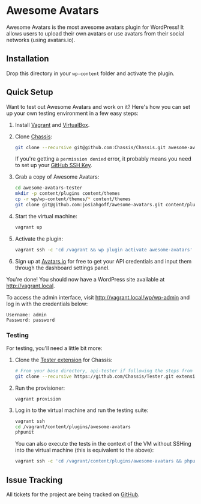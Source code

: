 # Awesome Avatars

Awesome Avatars is the most awesome avatars plugin for WordPress! It allows users to upload their own avatars or use avatars from their social networks (using avatars.io).


## Installation

Drop this directory in your `wp-content` folder and activate the plugin.


## Quick Setup

Want to test out Awesome Avatars and work on it? Here's how you can set up your own
testing environment in a few easy steps:

1. Install [Vagrant](http://vagrantup.com/) and [VirtualBox](https://www.virtualbox.org/).
2. Clone [Chassis](https://github.com/Chassis/Chassis):

   ```bash
   git clone --recursive git@github.com:Chassis/Chassis.git awesome-avatars-tester
   ```
   
   If you're getting a `permission denied` error, it probably means you need to set up your [GitHub SSH Key](https://help.github.com/articles/generating-ssh-keys/).

3. Grab a copy of Awesome Avatars:

   ```bash
   cd awesome-avatars-tester
   mkdir -p content/plugins content/themes
   cp -r wp/wp-content/themes/* content/themes
   git clone git@github.com:josiahgoff/awesome-avatars.git content/plugins/awesome-avatars
   ```

4. Start the virtual machine:

   ```bash
   vagrant up
   ```

5. Activate the plugin:

   ```bash
   vagrant ssh -c 'cd /vagrant && wp plugin activate awesome-avatars'
   ```

6. Sign up at [Avatars.io](http://avatars.io) for free to get your API credentials and input them through the dashboard settings panel.

You're done! You should now have a WordPress site available at
http://vagrant.local.

To access the admin interface, visit http://vagrant.local/wp/wp-admin and log
in with the credentials below:

   ```
   Username: admin
   Password: password
   ```

### Testing

For testing, you'll need a little bit more:

1. Clone the [Tester extension](https://github.com/Chassis/Tester) for Chassis:

   ```bash
   # From your base directory, api-tester if following the steps from before
   git clone --recursive https://github.com/Chassis/Tester.git extensions/tester
   ```

2. Run the provisioner:

   ```
   vagrant provision
   ```

3. Log in to the virtual machine and run the testing suite:

   ```bash
   vagrant ssh
   cd /vagrant/content/plugins/awesome-avatars
   phpunit
   ```

   You can also execute the tests in the context of the VM without SSHing
   into the virtual machine (this is equivalent to the above):

   ```bash
   vagrant ssh -c 'cd /vagrant/content/plugins/awesome-avatars && phpunit'
   ```


## Issue Tracking

All tickets for the project are being tracked on [GitHub](https://github.com/josiahgoff/awesome-avatars/issues).

